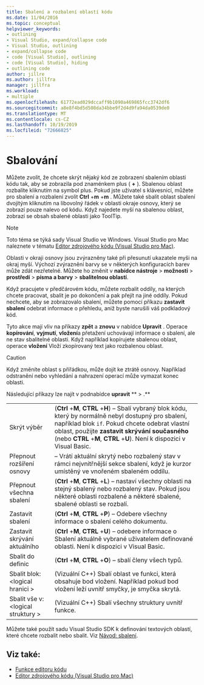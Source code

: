 ```yaml
---
title: Sbalení a rozbalení oblastí kódu
ms.date: 11/04/2016
ms.topic: conceptual
helpviewer_keywords:
- outlining
- Visual Studio, expand/collapse code
- Visual Studio, outlining
- expand/collapse code
- code [Visual Studio], outlining
- code [Visual Studio], hiding
- outlining code
author: jillre
ms.author: jillfra
manager: jillfra
ms.workload:
- multiple
ms.openlocfilehash: 61772ead029dccaff9b1090a469865fcc3742df6
ms.sourcegitcommit: a8e8f4bd5d508da34bbe9f2d4d9fa94da0539de0
ms.translationtype: MT
ms.contentlocale: cs-CZ
ms.lasthandoff: 10/19/2019
ms.locfileid: "72666825"
---
```

# <a name="outlining"></a>Sbalování

Můžete zvolit, že chcete skrýt nějaký kód ze zobrazení sbalením oblasti kódu tak, aby se zobrazila pod znaménkem plus ( **+** ). Sbalenou oblast rozbalíte kliknutím na symbol plus. Pokud jste uživatel s klávesnicí, můžete pro sbalení a rozbalení zvolit **Ctrl** +**m** +**m** . Můžete také sbalit oblast sbalení dvojitým kliknutím na libovolný řádek v oblasti okraje osnovy, který se zobrazí pouze nalevo od kódu. Když najedete myší na sbalenou oblast, zobrazí se obsah sbalené oblasti jako ToolTip.

> [!NOTE]
> Toto téma se týká sady Visual Studio ve Windows. Visual Studio pro Mac naleznete v tématu [Editor zdrojového kódu (Visual Studio pro Mac)](/visualstudio/mac/source-editor).

Oblasti v okraji osnovy jsou zvýrazněny také při přesunutí ukazatele myši na okraj myší. Výchozí zvýraznění barvy se v některých konfiguracích barev může zdát nezřetelné. Můžete ho změnit v **nabídce nástroje**  > **možnosti**  > **prostředí**  > **písma a barvy**  > **sbalitelnou oblastí**.

Když pracujete v předčárovém kódu, můžete rozbalit oddíly, na kterých chcete pracovat, sbalit je po dokončení a pak přejít na jiné oddíly. Pokud nechcete, aby se zobrazovalo sbalení, můžete pomocí příkazu **zastavit sbalení** odebrat informace o přehledu, aniž byste narušili váš podkladový kód.

Tyto akce mají vliv na příkazy **zpět** a **znovu** v nabídce **Upravit** . Operace **kopírování**, **vyjmutí**, **vložení**a přetažení uchovávají informace o sbalení, ale ne stav sbalitelné oblasti. Když například kopírujete sbalenou oblast, operace **vložení** Vloží zkopírovaný text jako rozbalenou oblast.

> [!CAUTION]
> Když změníte oblast s přířádkou, může dojít ke ztrátě osnovy. Například odstranění nebo vyhledání a nahrazení operací může vymazat konec oblasti.

Následující příkazy lze najít v podnabídce **upravit** ** > .**

|||
|-|-|
|Skrýt výběr|(**Ctrl** +**M**, **CTRL** +**H**) – Sbalí vybraný blok kódu, který by normálně nebyl dostupný pro sbalení, například blok `if`. Pokud chcete odebrat vlastní oblast, použijte **zastavit skrývání současného** (nebo **CTRL** +**M**, **CTRL** +**U**). Není k dispozici v Visual Basic.|
|Přepnout rozšíření osnovy|– Vrátí aktuální skrytý nebo rozbalený stav v rámci nejvnitřnější sekce sbalení, když je kurzor umístěný ve vnořeném sbaleném oddílu.|
|Přepnout všechna sbalení|(**Ctrl** +**M**, **CTRL** +**L**) – nastaví všechny oblasti na stejný sbalený nebo rozbalený stav. Pokud jsou některé oblasti rozbalené a některé sbalené, sbalené oblasti se rozbalí.|
|Zastavit sbalení|(**Ctrl** +**M**, **CTRL** +**P**) – Odebere všechny informace o sbalení celého dokumentu.|
|Zastavit skrývání aktuálního|(**Ctrl** +**M**, **CTRL** +**U**) – odebere informace o Sbalení aktuálně vybrané uživatelem definované oblasti. Není k dispozici v Visual Basic.|
|Sbalit do definic|(**Ctrl** +**M**, **CTRL** +**O**) – sbalí členy všech typů.|
|Sbalit blok: \<logical hranici >|(Vizuální C++) Sbalí oblast ve funkci, která obsahuje bod vložení. Například pokud bod vložení leží uvnitř smyčky, je smyčka skrytá.|
|Sbalit vše v: \<logical struktury >|(Vizuální C++) Sbalí všechny struktury uvnitř funkce.|

Můžete také použít sadu Visual Studio SDK k definování textových oblastí, které chcete rozbalit nebo sbalit. Viz [Návod: sbalení](../extensibility/walkthrough-outlining.md).

## <a name="see-also"></a>Viz také:

- [Funkce editoru kódu](../ide/writing-code-in-the-code-and-text-editor.md)
- [Editor zdrojového kódu (Visual Studio pro Mac)](/visualstudio/mac/source-editor)